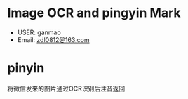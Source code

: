 # Image OCR and pingyin Mark
* USER: ganmao
* Email: zdl0812@163.com

# pinyin
将微信发来的图片通过OCR识别后注音返回
